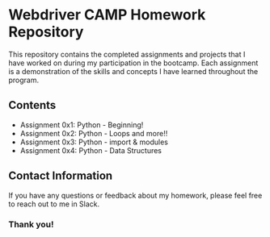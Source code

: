 # Webdriver CAMP Homework Repository

This repository contains the completed assignments and projects that I have worked on during my participation in the bootcamp. Each assignment is a demonstration of the skills and concepts I have learned throughout the program.

## Contents

- Assignment 0x1: Python - Beginning!
- Assignment 0x2: Python - Loops and more!!
- Assignment 0x3: Python - import & modules
- Assignment 0x4: Python - Data Structures

## Contact Information

If you have any questions or feedback  about my homework, please feel free to reach out to me in Slack.

### Thank you! ###
